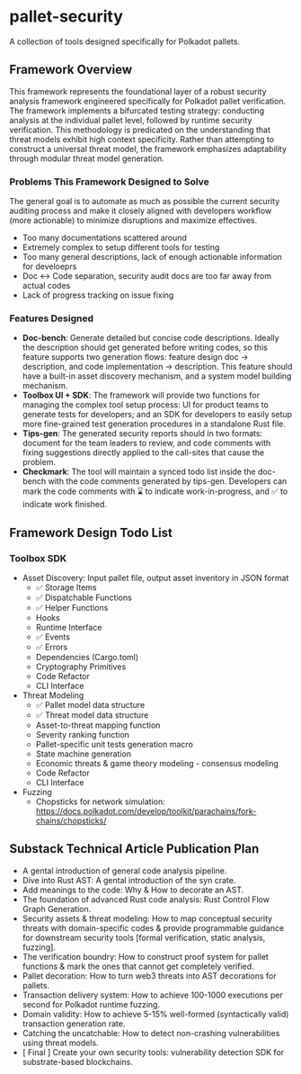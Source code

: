 # pallet-security
A collection of tools designed specifically for Polkadot pallets.

## Framework Overview
This framework represents the foundational layer of a robust security analysis framework engineered specifically for Polkadot pallet verification. The framework implements a bifurcated testing strategy: conducting analysis at the individual pallet level, followed by runtime security verification. This methodology is predicated on the understanding that threat models exhibit high context specificity. Rather than attempting to construct a universal threat model, the framework emphasizes adaptability through modular threat model generation.

### Problems This Framework Designed to Solve
The general goal is to automate as much as possible the current security auditing process and make it closely aligned with developers workflow (more actionable) to minimize disruptions and maximize effectives.
- Too many documentations scattered around
- Extremely complex to setup different tools for testing
- Too many general descriptions, lack of enough actionable information for develoeprs
- Doc <-> Code separation, security audit docs are too far away from actual codes
- Lack of progress tracking on issue fixing

### Features Designed
- **Doc-bench**: Generate detailed but concise code descriptions. Ideally the description should get generated before writing codes, so this feature supports two generation flows: feature design doc -> description, and code implementation -> description. This feature should have a built-in asset discovery mechanism, and a system model building mechanism.
- **Toolbox UI + SDK**: The framework will provide two functions for managing the complex tool setup process: UI for product teams to generate tests for developers; and an SDK for developers to easily setup more fine-grained test generation procedures in a standalone Rust file.
- **Tips-gen**: The generated security reports should in two formats: document for the team leaders to review, and code comments with fixing suggestions directly applied to the call-sites that cause the problem.
- **Checkmark**: The tool will maintain a synced todo list inside the doc-bench with the code comments generated by tips-gen. Developers can mark the code comments with ⌛️ to indicate work-in-progress, and ✅ to indicate work finished.

## Framework Design Todo List
### Toolbox SDK
- Asset Discovery: Input pallet file, output asset inventory in JSON format
    - ✅ Storage Items
    - ✅ Dispatchable Functions
    - ✅ Helper Functions
    - Hooks
    - Runtime Interface
    - ✅ Events
    - ✅ Errors
    - Dependencies (Cargo.toml)
    - Cryptography Primitives
    - Code Refactor
    - CLI Interface
- Threat Modeling
    - ✅ Pallet model data structure
    - ✅ Threat model data structure
    - Asset-to-threat mapping function
    - Severity ranking function
    - Pallet-specific unit tests generation macro
    - State machine generation
    - Economic threats & game theory modeling - consensus modeling
    - Code Refactor
    - CLI Interface
- Fuzzing
    - Chopsticks for network simulation: https://docs.polkadot.com/develop/toolkit/parachains/fork-chains/chopsticks/



## Substack Technical Article Publication Plan
- A gental introduction of general code analysis pipeline.
- Dive into Rust AST: A gental introduction of the syn crate.
- Add meanings to the code: Why & How to decorate an AST.
- The foundation of advanced Rust code analysis: Rust Control Flow Graph Generation.
- Security assets & threat modeling: How to map conceptual security threats with domain-specific codes & provide programmable guidance for downstream security tools [formal verification, static analysis, fuzzing].
- The verification boundry: How to construct proof system for pallet functions & mark the ones that cannot get completely verified.
- Pallet decoration: How to turn web3 threats into AST decorations for pallets.
- Transaction delivery system: How to achieve 100-1000 executions per second for Polkadot runtime fuzzing.
- Domain validity: How to achieve 5-15% well-formed (syntactically valid) transaction generation rate.
- Catching the uncatchable: How to detect non-crashing vulnerabilities using threat models.
- [ Final ] Create your own security tools: vulnerability detection SDK for substrate-based blockchains.